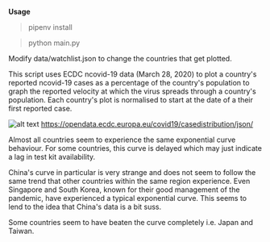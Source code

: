**Usage**
> pipenv install

> python main.py

Modify data/watchlist.json to change the countries that get plotted.

This script uses ECDC ncovid-19 data (March 28, 2020) to plot a country's reported ncovid-19 cases as a percentage of the country's population to graph the reported velocity at which the virus spreads through a country's population. Each country's plot is normalised to start at the date of a their first reported case.

![alt text](https://raw.githubusercontent.com/elodea/ncovid-19-case-pct-by-day/master/img/plot.png)
https://opendata.ecdc.europa.eu/covid19/casedistribution/json/

Almost all countries seem to experience the same exponential curve behaviour. For some countries, this curve is delayed which may just indicate a lag in test kit availability.

China's curve in particular is very strange and does not seem to follow the same trend that other countries within the same region experience. Even Singapore and South Korea, known for their good management of the pandemic, have experienced a typical exponential curve. This seems to lend to the idea that China's data is a bit suss.

Some countries seem to have beaten the curve completely i.e. Japan and Taiwan.
